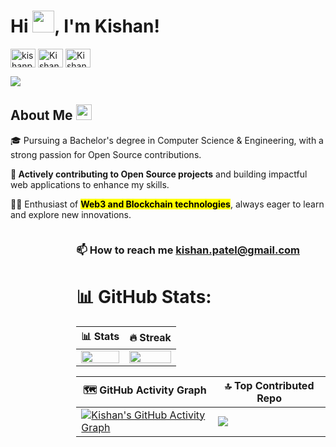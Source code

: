 <!-- Heading -->
<h1 align="left">Hi <img src="https://media.giphy.com/media/hvRJCLFzcasrR4ia7z/giphy.gif" width="35">, I'm Kishan!</h1>

<!-- Social Media -->
<p align="left">
<a href="https://x.com/KishanPatel_dev" target="blank"><img align="center" src="https://raw.githubusercontent.com/rahuldkjain/github-profile-readme-generator/master/src/images/icons/Social/twitter.svg" alt="kishanpatel_dev" height="30" width="40" /></a>
<a href="https://www.linkedin.com/in/kishan-patel-dev/" target="blank"><img align="center" src="https://raw.githubusercontent.com/rahuldkjain/github-profile-readme-generator/master/src/images/icons/Social/linked-in-alt.svg" alt="Kishan-patel-dev" height="30" width="40" /></a>
<a href="https://www.youtube.com/@KishanPatel_Dev" target="blank"><img align="center" src="https://raw.githubusercontent.com/rahuldkjain/github-profile-readme-generator/master/src/images/icons/Social/youtube.svg" alt="KishanPatel_dev" height="30" width="40" /></a>
<div>
<a href="https://visitcount.itsvg.in">
  <img src="https://visitcount.itsvg.in/api?id=kishan-patel-dev&label=Profile%20Views&color=1&icon=0&pretty=true" />
</a>
</div>

<!-- About Me -->
</p>
<!- About Me -->
<h2>About Me <img src="https://em-content.zobj.net/source/noto-emoji-animations/344/rocket_1f680.gif" width ="25"></h2>
      <p>🎓 Pursuing a Bachelor's degree in Computer Science & Engineering, with a strong passion for Open Source             contributions.</p>
      <p>🚀<strong> Actively contributing to Open Source projects</strong> and building impactful web applications to enhance my             skills.</p>
      <p>👨‍💻 Enthusiast of <strong><mark>Web3 and Blockchain technologies</mark></strong>, always eager to learn and explore new innovations.</p>
</div>
    <div style="display: flex; align-items: center; margin-bottom: 20px;">
      <div style="border-radius: 50%; width: 100px; height: 100px; background-image: url('https://www.animatedimages.org/data/media/562/animated-line-image-0015.gif'); background-size: cover; margin-right: 20px;"></div>
      <div>
        <h3>📫 How to reach me <a href="mailto:kishan.patel.tech.dev@gmail.com">kishan.patel@gmail.com</a></h3>

<!-- My Experiences 🙌
Developer Advocate (Civo) - The first pure play cloud native service powered only by Kubernetes.
CNCF Ambassador - CNAs are individuals who are passionate about CNCF technology and projects, recognized for their expertise, and willing to help others learn about the framework and community.
Student Program Manager - Data on Kubernetes Community - Acting as a technical advisor to help scale the community & manage interns.
Kubernetes 1.22 Release Team Shadow - The Shadow system is an apprenticeship model, like those used by union tradespeople. The idea is that Shadows learn by doing, while in the process taking load off the leads and improving the release.
Google Summer of Code Mentor at Code for Cause helping students contribute to Open Source projects for social good under the umbrella of Red Hat Middleware.
GitHub Campus Expert - Student leaders that strive to build diverse and inclusive spaces to learn skills, share their experiences, and build projects together.
Cloud Native Computing Foundation Intern (The Linux Foundation) - Worked on Thanos, highly available Prometheus setup with long term storage. Implemented features, context & actions to increase observability & control for BlockViewer.
Instructor - Code in Place (CS106A) (Stanford University) - CS106A is one of most popular courses at Stanford University, taken by almost 1,600 students every year.
MLH Coach - Major League Hacking Coaches are community members who represent Major League Hacking at events. They are passionate hackers and community members who love to teach and support peers of all skill levels. MLH Coaches are at your events mentoring hackers, supporting organizers, debugging issues, and much more!
MLH Fellowship Team Leader - Mentored students during the MLH Fellowship for Open Source projects (Flask, Jinja, Click, Kiwi, Werkzeug, Julia Language, BentoML, SciML) & debugged technical issues.
Google Summer of Code Mentor (Red Hat Middleware) for improving Gradle support in the Quarkus framework.
Major League Hacking Fellow - Contributed to Open Source projects written in JavaScript with a focus on the React ecosystem, & added new features in Facebook's Jest.
Google Code-in Mentor (Red Hat Middleware) for Kubernetes Java client, Web & Middleware technologies.
Google Summer of Code Student Developer (Red Hat Middleware) - Worked on fabric8io-Kubernetes Java client for handling Kubernetes & OpenShift clusters.
Teaching Assistant at Coding Blocks for Java, Python, Data Science & Machine Learning.
Python Mentor (AnitaB.org) - Conducted doubt sessions & masterclasses for a group of 200+ students.
Instructor at workshops conducted by 'CodeChef for Schools' for Competitive Programming.
Microsoft Learn Student Ambassador - Conducted workshops & webinars on DevOps, Open Source, Cloud, ML, Web Dev, etc.

 -->

<!--Honors & Awards 🏅
Received 1 in 550 rare Community Hero badger from Microsoft for organising meetups, conferences, sharing content and being an active member of the community.
Received a very rare AI Ambassador badger from Microsoft for organising, hosting and speaking at the Global AI Student Conference.
Selected as 1 of 500 recipients for the Nutanix Hybrid Cloud Scholarship Program designed to upskill professionals interested in using emerging cloud technologies to enhance their organization's IT infrastructure.
Selected as a recipient for the Linux Foundation Training (LiFT) Scholarship in the Developer Do-Gooders category.
Selected as a scholarship recipient for KubeCon + CloudNativeCon, Open Source Summit in 2019 & 2020.

 -->

# 📊 GitHub Stats:

| 📊 Stats                                                                                                               | 🔥 Streak                                                                                                  |
| ---------------------------------------------------------------------------------------------------------------------- | --------------------------------------------------------------------------------------------------------- |
| <img src="https://github-readme-stats.vercel.app/api?username=kishan-patel-dev&count_private=trueshow_icons=true&title_color=7A7ADB&icon_color=2234AE&text_color=D3D3D3&bg_color=0,000000,130F40&hide_border=true&rank_icon=github&show_icons=true" width="100%"> | <img src="https://github-readme-streak-stats.herokuapp.com?user=kishan-patel-dev&theme=nightowl&hide_border=true" width="100%"> |

| 🗺️ GitHub Activity Graph                                                                                                | 🔝 Top Contributed Repo                                                                                   |
| ----------------------------------------------------------------------------------------------------------------------- | ----------------------------------------------------------------------------------------------------------| 
| [![Kishan's GitHub Activity Graph](https://github-readme-activity-graph.vercel.app/graph?username=kishan-patel-dev&bg_color=transparent&color=58a6ff&line=58a6ff&point=3b82f6&hide_border=true)](https://github.com/kishan-patel-dev) | ![](https://github-contributor-stats.vercel.app/api?username=Kishan-Patel-dev&limit=5&combine_all_yearly_contributions=true&theme=nightowl) |

<!-- 
[![An image of @kishanpateldev's Holopin badges, which is a link to view their full Holopin profile](https://holopin.me/kishanpateldev)](https://holopin.io/@kishanpateldev)

<!-- 
<h2 align="center">📈 Other stats</h2>
<!-- <img src="https://github-readme-stats.vercel.app/api/top-langs/?username=akshat-OwO&layout=compact&title_color=7A7ADB&icon_color=2234AE&text_color=D3D3D3&bg_color=0,000000,130F40&hide_border=true"> -->
<!-- 
<a href="https://quine.sh?utm_source=widgets&utm_campaign=kishan-patel-dev" target="_blank">
  <img src="https://stats.quine.sh/kishan-patel-dev/github?theme=dark" width="48%"> 
</a>
<a href="https://quine.sh?utm_source=widgets&utm_campaign=kishan-patel-dev" target="_blank">
  <img src="https://stats.quine.sh/Kishan-Patel-dev/dependencies?theme=dark" width="48%"> 
</a>

<a href="https://quine.sh?utm_source=widgets&utm_campaign=kishan-patel-dev" target="_blank">
  <img src="https://stats.quine.sh/kishan-patel-dev/topics-over-time?theme=dark" width="48%">
</a>
<a href="https://quine.sh?utm_source=widgets&utm_campaign=kishan-patel-dev" target="_blank">
  <img src="https://stats.quine.sh/kishan-patel-dev/languages-over-time?theme=dark" width="48%">
</a>
-->

### 

<!-- Support Me -->
<!--
<h3 align="left">💰 Support</h3>
<p>
      <a href="https://www.buymeacoffee.com/kishanpatel"> <img align="left" src="https://cdn.buymeacoffee.com/buttons/v2/default-yellow.png" height="50" width="210" alt="kishanpatel" /></a>
-->

<!-- Top Blog Posts -->
<!-- https://rahuldkjain.github.io/gh-profile-readme-generator/ -->
